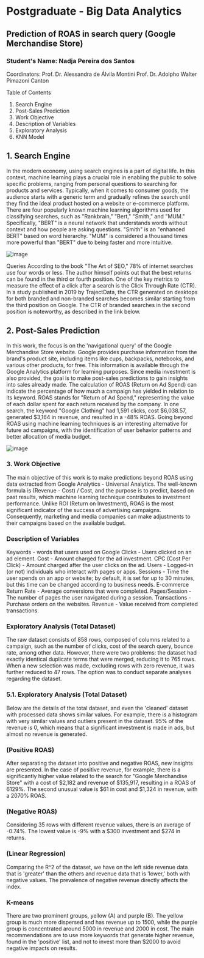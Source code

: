 # Postgraduate - Big Data Analytics
## Prediction of ROAS in search query (Google Merchandise Store) 
### Student's Name: Nadja Pereira dos Santos

Coordinators:
Prof. Dr. Alessandra de Álvila Montini
Prof. Dr. Adolpho Walter Pimazoni Canton

Table of Contents
1. Search Engine
2. Post-Sales Prediction
3. Work Objective
4. Description of Variables
5. Exploratory Analysis
6. KNN Model

## 1. Search Engine
In the modern economy, using search engines is a part of digital life. In this context, machine learning plays a crucial role in enabling the public to solve specific problems, ranging from personal questions to searching for products and services. Typically, when it comes to consumer goods, the audience starts with a generic term and gradually refines the search until they find the ideal product hosted on a website or e-commerce platform. There are four popularly known machine learning algorithms used for classifying searches, such as "Rankbrain," "Bert," "Smith," and "MUM." Specifically, "BERT" is a neural network that understands words without context and how people are asking questions. "Smith" is an "enhanced BERT" based on word hierarchy. "MUM" is considered a thousand times more powerful than "BERT" due to being faster and more intuitive.

![image](https://github.com/nadjapereira/ml-thesis/assets/11997614/bc115d65-597f-4d68-90e0-124c1e21d24f)


Queries
According to the book "The Art of SEO," 78% of internet searches use four words or less. The author himself points out that the best returns can be found in the third or fourth position. One of the key metrics to measure the effect of a click after a search is the Click Through Rate (CTR). In a study published in 2019 by TrajectData, the CTR generated on desktops for both branded and non-branded searches becomes similar starting from the third position on Google. The CTR of branded searches in the second position is noteworthy, as described in the link below.

## 2. Post-Sales Prediction
In this work, the focus is on the 'navigational query' of the Google Merchandise Store website. Google provides purchase information from the brand's product site, including items like cups, backpacks, notebooks, and various other products, for free. This information is available through the Google Analytics platform for learning purposes. Since media investment is also provided, the goal is to make post-sales predictions to gain insights into sales already made. The calculation of ROAS (Return on Ad Spend) can indicate the percentage of how much a campaign has yielded in relation to its keyword. ROAS stands for "Return of Ad Spend," representing the value of each dollar spent for each return received by the company. In one search, the keyword "Google Clothing" had 1,591 clicks, cost $6,038.57, generated $3,164 in revenue, and resulted in a -48% ROAS. Going beyond ROAS using machine learning techniques is an interesting alternative for future ad campaigns, with the identification of user behavior patterns and better allocation of media budget.

![image](https://github.com/nadjapereira/ml-thesis/assets/11997614/5b8ad5c0-dc0f-4ab5-95cd-bde70f64304d)


### 3. Work Objective
The main objective of this work is to make predictions beyond ROAS using data extracted from Google Analytics - Universal Analytics. The well-known formula is (Revenue - Cost) / Cost, and the purpose is to predict, based on past results, which machine learning technique contributes to investment performance. Unlike ROI (Return on Investment), ROAS is the most significant indicator of the success of advertising campaigns. Consequently, marketing and media companies can make adjustments to their campaigns based on the available budget.



### Description of Variables
Keywords - words that users used on Google
Clicks - Users clicked on an ad element.
Cost - Amount charged for the ad investment.
CPC (Cost Per Click) - Amount charged after the user clicks on the ad.
Users - Logged-in (or not) individuals who interact with pages or apps.
Sessions - Time the user spends on an app or website; by default, it is set for up to 30 minutes, but this time can be changed according to business needs.
E-commerce Return Rate - Average conversions that were completed.
Pages/Session - The number of pages the user navigated during a session.
Transactions - Purchase orders on the websites.
Revenue - Value received from completed transactions.

### Exploratory Analysis (Total Dataset)
The raw dataset consists of 858 rows, composed of columns related to a campaign, such as the number of clicks, cost of the search query, bounce rate, among other data. However, there were two problems: the dataset had exactly identical duplicate terms that were merged, reducing it to 765 rows. When a new selection was made, excluding rows with zero revenue, it was further reduced to 47 rows. The option was to conduct separate analyses regarding the dataset.

### 5.1. Exploratory Analysis (Total Dataset)
Below are the details of the total dataset, and even the 'cleaned' dataset with processed data shows similar values. For example, there is a histogram with very similar values and outliers present in the dataset. 95% of the revenue is 0, which means that a significant investment is made in ads, but almost no revenue is generated.

### (Positive ROAS)
After separating the dataset into positive and negative ROAS, new insights are presented. In the case of positive revenue, for example, there is a significantly higher value related to the search for "Google Merchandise Store" with a cost of $2,182 and revenue of $135,917, resulting in a ROAS of 6129%. The second unusual value is $61 in cost and $1,324 in revenue, with a 2070% ROAS.

### (Negative ROAS)
Considering 35 rows with different revenue values, there is an average of -0.74%. The lowest value is -9% with a $300 investment and $274 in returns.

### (Linear Regression)
Comparing the R^2 of the dataset, we have on the left side revenue data that is 'greater' than the others and revenue data that is 'lower,' both with negative values. The prevalence of negative revenue directly affects the index.

### K-means
There are two prominent groups, yellow (A) and purple (B). The yellow group is much more dispersed and has revenue up to 1500, while the purple group is concentrated around 5000 in revenue and 2000 in cost. The main recommendations are to use more keywords that generate higher revenue, found in the 'positive' list, and not to invest more than $2000 to avoid negative impacts on results.


